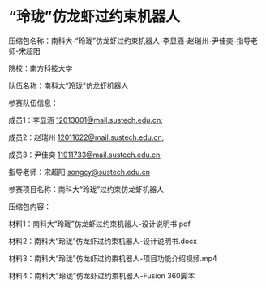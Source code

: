 # “玲珑”仿龙虾过约束机器人
压缩包名称：南科大-“玲珑”仿龙虾过约束机器人-李显涵-赵瑞州-尹佳奕-指导老师-宋超阳

院校：南方科技大学

队伍名称：南科大“玲珑”仿龙虾机器人

参赛队伍信息：

成员1：李显涵 12013001@mail.sustech.edu.cn;

成员2：赵瑞州 12011622@mail.sustech.edu.cn;

成员3：尹佳奕 11911733@mail.sustech.edu.cn;

指导老师：宋超阳 songcy@sustech.edu.cn

参赛项目名称：南科大“玲珑”过约束仿龙虾机器人

压缩包内容：

材料1：南科大“玲珑”仿龙虾过约束机器人-设计说明书.pdf

材料2：南科大“玲珑”仿龙虾过约束机器人-设计说明书.docx

材料3：南科大“玲珑”仿龙虾过约束机器人-项目功能介绍视频.mp4

材料4：南科大“玲珑”仿龙虾过约束机器人-Fusion 360脚本
